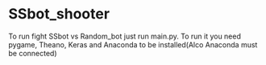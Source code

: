 # SSbot_shooter
To run fight SSbot vs Random_bot just run main.py. To run it you need pygame, Theano, Keras and Anaconda to be installed(Alco Anaconda must be connected)
